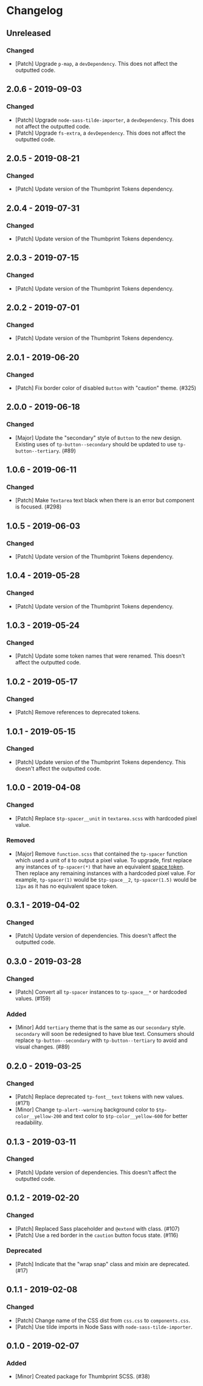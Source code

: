 # Changelog

## Unreleased

### Changed

-   [Patch] Upgrade `p-map`, a `devDependency`. This does not affect the outputted code.

## 2.0.6 - 2019-09-03

### Changed

-   [Patch] Upgrade `node-sass-tilde-importer`, a `devDependency`. This does not affect the outputted code.
-   [Patch] Upgrade `fs-extra`, a `devDependency`. This does not affect the outputted code.

## 2.0.5 - 2019-08-21

### Changed

-   [Patch] Update version of the Thumbprint Tokens dependency.

## 2.0.4 - 2019-07-31

### Changed

-   [Patch] Update version of the Thumbprint Tokens dependency.

## 2.0.3 - 2019-07-15

### Changed

-   [Patch] Update version of the Thumbprint Tokens dependency.

## 2.0.2 - 2019-07-01

### Changed

-   [Patch] Update version of the Thumbprint Tokens dependency.

## 2.0.1 - 2019-06-20

### Changed

-   [Patch] Fix border color of disabled `Button` with "caution" theme. (#325)

## 2.0.0 - 2019-06-18

### Changed

-   [Major] Update the "secondary" style of `Button` to the new design. Existing uses of `tp-button--secondary` should be updated to use `tp-button--tertiary`. (#89)

## 1.0.6 - 2019-06-11

### Changed

-   [Patch] Make `Textarea` text black when there is an error but component is focused. (#298)

## 1.0.5 - 2019-06-03

### Changed

-   [Patch] Update version of the Thumbprint Tokens dependency.

## 1.0.4 - 2019-05-28

### Changed

-   [Patch] Update version of the Thumbprint Tokens dependency.

## 1.0.3 - 2019-05-24

### Changed

-   [Patch] Update some token names that were renamed. This doesn't affect the outputted code.

## 1.0.2 - 2019-05-17

### Changed

-   [Patch] Remove references to deprecated tokens.

## 1.0.1 - 2019-05-15

### Changed

-   [Patch] Update version of the Thumbprint Tokens dependency. This doesn't affect the outputted code.

## 1.0.0 - 2019-04-08

### Changed

-   [Patch] Replace `$tp-spacer__unit` in `textarea.scss` with hardcoded pixel value.

### Removed

-   [Major] Remove `function.scss` that contained the `tp-spacer` function which used a unit of `8` to output a pixel value. To upgrade, first replace any instances of `tp-spacer(*)` that have an equivalent [space token](https://thumbprint.design/tokens/scss/#section-space). Then replace any remaining instances with a hardcoded pixel value. For example, `tp-spacer(1)` would be `$tp-space__2`, `tp-spacer(1.5)` would be `12px` as it has no equivalent space token.

## 0.3.1 - 2019-04-02

### Changed

-   [Patch] Update version of dependencies. This doesn't affect the outputted code.

## 0.3.0 - 2019-03-28

### Changed

-   [Patch] Convert all `tp-spacer` instances to `tp-space__*` or hardcoded values. (#159)

### Added

-   [Minor] Add `tertiary` theme that is the same as our `secondary` style. `secondary` will soon be redesigned to have blue text. Consumers should replace `tp-button--secondary` with `tp-button--tertiary` to avoid and visual changes. (#89)

## 0.2.0 - 2019-03-25

### Changed

-   [Patch] Replace deprecated `tp-font__text` tokens with new values. (#171)
-   [Minor] Change `tp-alert--warning` background color to `$tp-color__yellow-200` and text color to `$tp-color__yellow-600` for better readability.

## 0.1.3 - 2019-03-11

### Changed

-   [Patch] Update version of dependencies. This doesn't affect the outputted code.

## 0.1.2 - 2019-02-20

### Changed

-   [Patch] Replaced Sass placeholder and `@extend` with class. (#107)
-   [Patch] Use a red border in the `caution` button focus state. (#116)

### Deprecated

-   [Patch] Indicate that the "wrap snap" class and mixin are deprecated. (#17)

## 0.1.1 - 2019-02-08

### Changed

-   [Patch] Change name of the CSS dist from `css.css` to `components.css`.
-   [Patch] Use tilde imports in Node Sass with `node-sass-tilde-importer`.

## 0.1.0 - 2019-02-07

### Added

-   [Minor] Created package for Thumbprint SCSS. (#38)
